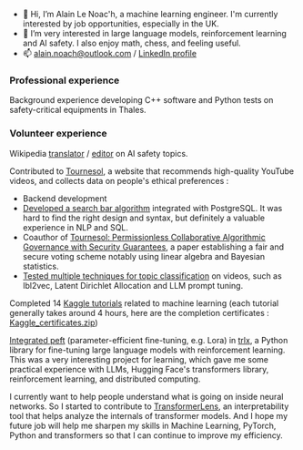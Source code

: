 - 👋 Hi, I’m Alain Le Noac'h, a machine learning engineer. I'm currently interested by job opportunities, especially in the UK.
- 👀 I’m very interested in large language models, reinforcement learning and AI safety. I also enjoy math, chess, and feeling useful.
- 📫 alain.noach@outlook.com / [LinkedIn profile](https://www.linkedin.com/in/alain-le-noach-96534b131/)

### Professional experience
Background experience developing C++ software and Python tests on safety-critical equipments in Thales.

### Volunteer experience
Wikipedia [translator](https://fr.wikipedia.org/w/index.php?title=Sp%C3%A9cial:Contributions/Alenoach&target=Alenoach&offset=&limit=500) / [editor](https://en.wikipedia.org/wiki/Special:Contributions/Alenoach) on AI safety topics.

Contributed to [Tournesol](https://tournesol.app), a website that recommends high-quality YouTube videos, and collects data on people's ethical preferences :
- Backend development
- [Developed a search bar algorithm](https://github.com/tournesol-app/tournesol/pull/1039) integrated with PostgreSQL. It was hard to find the right design and syntax, but definitely a valuable experience in NLP and SQL.
- Coauthor of [Tournesol: Permissionless Collaborative Algorithmic Governance with Security Guarantees](https://arxiv.org/abs/2211.01179), a paper establishing a fair and secure voting scheme notably using linear algebra and Bayesian statistics.
- [Tested multiple techniques for topic classification](https://github.com/tournesol-app/tournesol/issues/1468) on videos, such as lbl2vec, Latent Dirichlet Allocation and LLM prompt tuning.

Completed 14 [Kaggle tutorials](https://www.kaggle.com/learn) related to machine learning (each tutorial generally takes around 4 hours, here are the completion certificates : [Kaggle_certificates.zip](https://github.com/glerzing/glerzing/files/11657136/Kaggle_certificates.zip))

[Integrated peft](https://github.com/CarperAI/trlx/pull/486) (parameter-efficient fine-tuning, e.g. Lora) in [trlx](https://github.com/CarperAI/trlx), a Python library for fine-tuning large language models with reinforcement learning. This was a very interesting project for learning, which gave me some practical experience with LLMs, Hugging Face's transformers library, reinforcement learning, and distributed computing.

I currently want to help people understand what is going on inside neural networks. So I started to contribute to [TransformerLens](https://github.com/neelnanda-io/TransformerLens), an interpretability tool that helps analyze the internals of transformer models. And I hope my future job will help me sharpen my skills in Machine Learning, PyTorch, Python and transformers so that I can continue to improve my efficiency.

<!---
glerzing/glerzing is a ✨ special ✨ repository because its `README.md` (this file) appears on your GitHub profile.
You can click the Preview link to take a look at your changes.
--->
